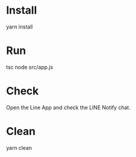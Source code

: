 # Install
yarn install

# Run
tsc
node src/app.js

# Check
Open the Line App and check the LINE Notify chat.

# Clean
yarn clean